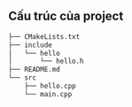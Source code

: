 ## Cấu trúc của project

```bash
├── CMakeLists.txt
├── include
│   └── hello
│       └── hello.h
├── README.md
└── src
    ├── hello.cpp
    └── main.cpp
```